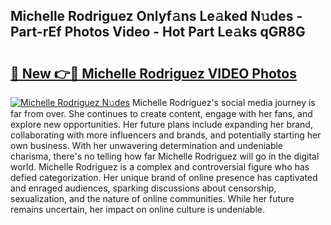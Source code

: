 ## Michelle Rodriguez Onlyf𝚊ns Le𝚊ked N𝚞des - Part-rEf Photos Video - Hot Part Le𝚊ks qGR8G

# <h2><a href="http://ac4130.deff.icu/?id=Michelle+Rodriguez">🔗 New 👉🔴 Michelle Rodriguez VIDEO Photos</a></h2>

[![Michelle Rodriguez N𝚞des](https://i.imgur.com/rIISA9y.gif)](http://ac4130.deff.icu/?id=Michelle+Rodriguez)
Michelle Rodriguez's social media journey is far from over. She continues to create content, engage with her fans, and explore new opportunities. Her future plans include expanding her brand, collaborating with more influencers and brands, and potentially starting her own business. With her unwavering determination and undeniable charisma, there's no telling how far Michelle Rodriguez will go in the digital world. Michelle Rodriguez is a complex and controversial figure who has defied categorization. Her unique brand of online presence has captivated and enraged audiences, sparking discussions about censorship, sexualization, and the nature of online communities. While her future remains uncertain, her impact on online culture is undeniable.
